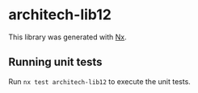 # architech-lib12

This library was generated with [Nx](https://nx.dev).

## Running unit tests

Run `nx test architech-lib12` to execute the unit tests.
